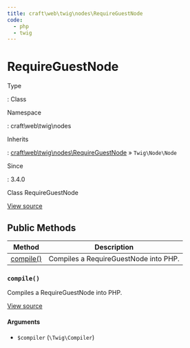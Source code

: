 ```yaml
---
title: craft\web\twig\nodes\RequireGuestNode
code:
  - php
  - twig
---
```


# RequireGuestNode

Type

:   Class

Namespace

:   craft\web\twig\nodes

Inherits

:   [craft\web\twig\nodes\RequireGuestNode](craft-web-twig-nodes-requireguestnode.md) &raquo;
`Twig\Node\Node`

Since

:   3.4.0



Class RequireGuestNode





[View source](https://github.com/craftcms/cms/blob/master/src/web/twig/nodes/RequireGuestNode.php)






## Public Methods

| Method                                                               | Description
| -------------------------------------------------------------------- | -------------------------------------
| [compile()](craft-web-twig-nodes-requireguestnode.md#method-compile) | Compiles a RequireGuestNode into PHP.

### `compile()`





Compiles a RequireGuestNode into PHP.




[View source](https://github.com/craftcms/cms/blob/master/src/web/twig/nodes/RequireGuestNode.php#L27-L32)


#### Arguments

- `$compiler` (`\Twig\Compiler`)











